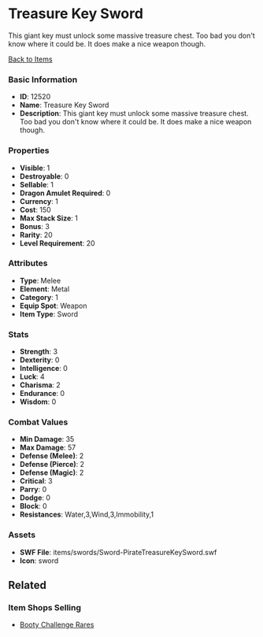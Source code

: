 # Treasure Key Sword

This giant key must unlock some massive treasure chest. Too bad you don't know where it could be. It does make a nice weapon though.

[Back to Items](../items.md)

### Basic Information

- **ID**: 12520
- **Name**: Treasure Key Sword
- **Description**: This giant key must unlock some massive treasure chest. Too bad you don&#039;t know where it could be. It does make a nice weapon though.

### Properties

- **Visible**: 1
- **Destroyable**: 0
- **Sellable**: 1
- **Dragon Amulet Required**: 0
- **Currency**: 1
- **Cost**: 150
- **Max Stack Size**: 1
- **Bonus**: 3
- **Rarity**: 20
- **Level Requirement**: 20

### Attributes

- **Type**: Melee
- **Element**: Metal
- **Category**: 1
- **Equip Spot**: Weapon
- **Item Type**: Sword

### Stats

- **Strength**: 3
- **Dexterity**: 0
- **Intelligence**: 0
- **Luck**: 4
- **Charisma**: 2
- **Endurance**: 0
- **Wisdom**: 0

### Combat Values

- **Min Damage**: 35
- **Max Damage**: 57
- **Defense (Melee)**: 2
- **Defense (Pierce)**: 2
- **Defense (Magic)**: 2
- **Critical**: 3
- **Parry**: 0
- **Dodge**: 0
- **Block**: 0
- **Resistances**: Water,3,Wind,3,Immobility,1

### Assets

- **SWF File**: items/swords/Sword-PirateTreasureKeySword.swf
- **Icon**: sword

## Related

### Item Shops Selling

- [Booty Challenge Rares](../item-shops/414-booty-challenge-rares.md)

